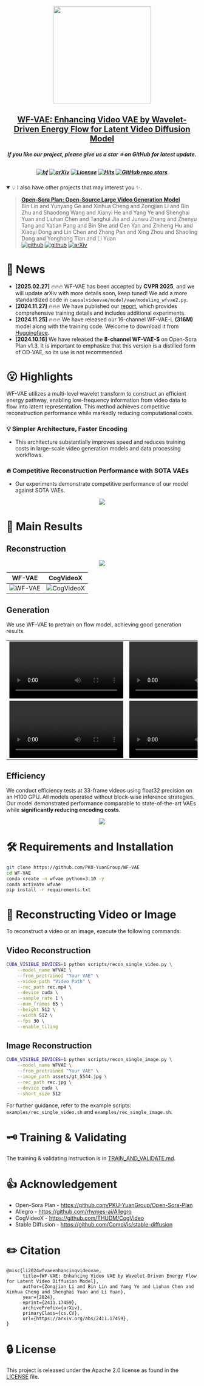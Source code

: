 
<p align="center">
    <img src="https://github.com/user-attachments/assets/fba781e5-497d-44fa-abb5-07b3b3e8a471" width="256" style="margin-bottom: 0.2;"/>
<p>
<h2 align="center"> <a href="https://github.com/PKU-YuanGroup/WF-VAE/">WF-VAE: Enhancing Video VAE by Wavelet-Driven Energy Flow for Latent Video Diffusion Model</a></h2>
<h5 align="center"> If you like our project, please give us a star ⭐ on GitHub for latest update.  </h2>


<h5 align="center">
    
[![hf](https://img.shields.io/badge/🤗-Hugging%20Face-blue.svg)](https://huggingface.co/chestnutlzj/WF-VAE-L-16Chn)
[![arXiv](https://img.shields.io/badge/Arxiv-2411.17459-b31b1b.svg?logo=arXiv)](https://arxiv.org/abs/2411.17459)
[![License](https://img.shields.io/badge/Code%20License-Apache2.0-yellow)](https://github.com/PKU-YuanGroup/WF-VAE/blob/main/LICENSE)
[![Hits](https://hits.seeyoufarm.com/api/count/incr/badge.svg?url=https%3A%2F%2Fgithub.com%2FPKU-YuanGroup%2FWF-VAE&count_bg=%2379C83D&title_bg=%23555555&icon=&icon_color=%23E7E7E7&title=hits&edge_flat=false)](https://hits.seeyoufarm.com/api/count/incr/badge.svg?url=https%3A%2F%2Fgithub.com%2FPKU-YuanGroup%2FWF-VAE&count_bg=%2379C83D&title_bg=%23555555&icon=&icon_color=%23E7E7E7&title=hits&edge_flat=false)
[![GitHub repo stars](https://img.shields.io/github/stars/PKU-YuanGroup/WF-VAE?style=flat&logo=github&logoColor=whitesmoke&label=Stars)](https://github.com/PKU-YuanGroup/WF-VAE/stargazers)

</h5>

<details open><summary>💡 I also have other projects that may interest you ✨. </summary><p>
<!--  may -->

> [**Open-Sora Plan: Open-Source Large Video Generation Model**](https://arxiv.org/abs/2412.00131) <br>
> Bin Lin and Yunyang Ge and Xinhua Cheng and Zongjian Li and Bin Zhu and Shaodong Wang and Xianyi He and Yang Ye and Shenghai Yuan and Liuhan Chen and Tanghui Jia and Junwu Zhang and Zhenyu Tang and Yatian Pang and Bin She and Cen Yan and Zhiheng Hu and Xiaoyi Dong and Lin Chen and Zhang Pan and Xing Zhou and Shaoling Dong and Yonghong Tian and Li Yuan <br>
[![github](https://img.shields.io/badge/-Github-black?logo=github)](https://github.com/PKU-YuanGroup/Open-Sora-Plan)  [![github](https://img.shields.io/github/stars/PKU-YuanGroup/Open-Sora-Plan.svg?style=social)](https://github.com/PKU-YuanGroup/Open-Sora-Plan) [![arXiv](https://img.shields.io/badge/Arxiv-2412.00131-b31b1b.svg?logo=arXiv)](https://arxiv.org/abs/2412.00131) <br>

</p></details>

# 📰 News

* **[2025.02.27]** 🔥🔥🔥 WF-VAE has been accepted by **CVPR 2025**, and we will update arXiv with more details soon, keep tuned! We add a more standardized code in `causalvideovae/model/vae/modeling_wfvae2.py`.
* **[2024.11.27]**  🔥🔥🔥  We have published our [report](assets/report.pdf), which provides comprehensive training details and includes additional experiments. 
* **[2024.11.25]**  🔥🔥🔥 We have released our 16-channel WF-VAE-L **(316M)** model along with the training code.  Welcome to download it from [Huggingface](https://huggingface.co/chestnutlzj/WF-VAE-L-16Chn).
* **[2024.10.16]**  We have released the **8-channel WF-VAE-S** on Open-Sora Plan v1.3. It is important to emphasize that this version is a distilled form of OD-VAE, so its use is not recommended.

# 😮 Highlights

WF-VAE utilizes a multi-level wavelet transform to construct an efficient energy pathway, enabling low-frequency information from video data to flow into latent representation. This method achieves competitive reconstruction performance while markedly reducing computational costs.

### 💡 Simpler Architecture, Faster Encoding

- This architecture substantially improves speed and reduces training costs in large-scale video generation models and data processing workflows.

### 🔥 Competitive Reconstruction Performance with SOTA VAEs

- Our experiments demonstrate competitive performance of our model against SOTA VAEs.

<div align="center">
  <img src="https://github.com/user-attachments/assets/e14cfd31-c5c1-4b34-af60-5a5fc2071483" style="max-width: 80%;">
</div>

# 🚀 Main Results

## Reconstruction

<div align="center">
  <img src="https://github.com/user-attachments/assets/0b9d6203-ea31-47b0-86b6-fbfaf96ddb37" style="max-width: 80%;">
</div>


<table>
  <thead>
    <tr>
      <th>WF-VAE</th>
      <th>CogVideoX</th>
    </tr>
  </thead>
  <tbody>
    <tr>
      <td>
        <img src="https://github.com/user-attachments/assets/da74cce6-7878-4aff-ba4a-ed2b3c23f530" alt="WF-VAE">
      </td>
      <td>
        <img src="https://github.com/user-attachments/assets/a7c8c5f4-8487-485b-80d0-81caf2b01d9f" alt="CogVideoX">
      </td>
    </tr>
  </tbody>
</table>

## Generation

We use WF-VAE to pretrain on flow model, achieving good generation results.

<table>
  <tbody>
    <tr>
      <td>
        <video src="https://github.com/user-attachments/assets/7a5015d4-cbc6-475d-a251-9aa14ff49b20" autoplay controls></video>
      </td>
      <td>
        <video src="https://github.com/user-attachments/assets/16718c4a-59cd-4eda-917f-7ccf17c0ad22" autoplay controls></video>
      </td>
      <td>
        <video src="https://github.com/user-attachments/assets/1504ac8d-1c72-47dd-80c9-65f6e39fa939" autoplay controls></video>
      </td>
    </tr>
    <tr>
      <td>
        <video src="https://github.com/user-attachments/assets/15d20f71-88ff-4b48-85d1-3fb063d1af94" autoplay controls></video>
      </td>
      <td>
        <video src="https://github.com/user-attachments/assets/ce0d3620-d40a-4289-9b12-549936f2dee5" autoplay controls></video>
      </td>
      <td>
        <video src="https://github.com/user-attachments/assets/701e40f4-7ce9-4298-be28-5cd2ab1ad2c7" autoplay controls></video>
      </td>
    </tr>
  </tbody>
</table>

## Efficiency

We conduct efficiency tests at 33-frame videos using float32 precision on an H100 GPU. All models operated without block-wise inference strategies. Our model demonstrated performance comparable to state-of-the-art VAEs while **significantly reducing encoding costs**.

<div align="center">
  <img src="https://github.com/user-attachments/assets/53f74160-81f0-486e-b294-10dbb5bed8e5" style="max-width: 80%;">
</div>

# 🛠️ Requirements and Installation

```bash
git clone https://github.com/PKU-YuanGroup/WF-VAE
cd WF-VAE
conda create -n wfvae python=3.10 -y
conda activate wfvae
pip install -r requirements.txt
```

# 🤖 Reconstructing Video or Image

To reconstruct a video or an image, execute the following commands:

## Video Reconstruction

```bash
CUDA_VISIBLE_DEVICES=1 python scripts/recon_single_video.py \
    --model_name WFVAE \
    --from_pretrained "Your VAE" \
    --video_path "Video Path" \
    --rec_path rec.mp4 \
    --device cuda \
    --sample_rate 1 \
    --num_frames 65 \
    --height 512 \
    --width 512 \
    --fps 30 \
    --enable_tiling
```

## Image Reconstruction

```bash
CUDA_VISIBLE_DEVICES=1 python scripts/recon_single_image.py \
    --model_name WFVAE \
    --from_pretrained "Your VAE" \
    --image_path assets/gt_5544.jpg \
    --rec_path rec.jpg \
    --device cuda \
    --short_size 512 
```

For further guidance, refer to the example scripts: `examples/rec_single_video.sh` and `examples/rec_single_image.sh`.

# 🗝️ Training & Validating

The training & validating instruction is in [TRAIN_AND_VALIDATE.md](TRAIN_AND_VALIDATE.md).

# 👍 Acknowledgement

- Open-Sora Plan - https://github.com/PKU-YuanGroup/Open-Sora-Plan
- Allegro - https://github.com/rhymes-ai/Allegro
- CogVideoX - https://github.com/THUDM/CogVideo
- Stable Diffusion - https://github.com/CompVis/stable-diffusion

# ✏️ Citation

```
@misc{li2024wfvaeenhancingvideovae,
      title={WF-VAE: Enhancing Video VAE by Wavelet-Driven Energy Flow for Latent Video Diffusion Model}, 
      author={Zongjian Li and Bin Lin and Yang Ye and Liuhan Chen and Xinhua Cheng and Shenghai Yuan and Li Yuan},
      year={2024},
      eprint={2411.17459},
      archivePrefix={arXiv},
      primaryClass={cs.CV},
      url={https://arxiv.org/abs/2411.17459}, 
}
```

# 🔒 License

This project is released under the Apache 2.0 license as found in the [LICENSE](LICENSE) file.
